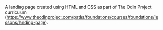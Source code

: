A landing page created using HTML and CSS as part of The Odin Project curriculum (https://www.theodinproject.com/paths/foundations/courses/foundations/lessons/landing-page).